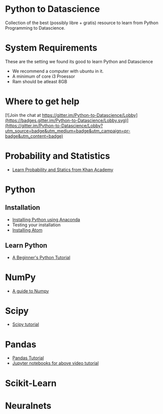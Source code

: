# Python to Datascience

Collection of the best (possibly libre + gratis) resource to learn from Python Programming
to Datascience.

# System Requirements

These are the setting we found its good to learn Python and Datascience

* We recommend a computer with ubuntu in it.
* A minimum of core i3 Proessor
* Ram should be atleast 8GB

# Where to get help

[![Join the chat at https://gitter.im/Python-to-Datascience/Lobby](https://badges.gitter.im/Python-to-Datascience/Lobby.svg)](https://gitter.im/Python-to-Datascience/Lobby?utm_source=badge&utm_medium=badge&utm_campaign=pr-badge&utm_content=badge)

# Probability and Statistics

* [Learn Probability and Statics from Khan Academy](https://www.khanacademy.org/math/statistics-probability)

# Python

## Installation
* [Installing Python using Anaconda](https://docs.anaconda.com/anaconda/install/)
* Testing your installation
* [Installing Atom](https://flight-manual.atom.io/getting-started/sections/installing-atom/)

## Learn Python
* [A Beginner's Python Tutorial](https://en.wikibooks.org/wiki/A_Beginner%27s_Python_Tutorial)

# NumPy
* [A guide to Numpy](https://archive.org/details/NumPyBook)

# Scipy
* [Scipy tutorial](https://docs.scipy.org/doc/scipy/reference/tutorial/index.html)

# Pandas
* [Pandas Tutorial](https://www.youtube.com/watch?v=yzIMircGU5I&list=PL5-da3qGB5ICCsgW1MxlZ0Hq8LL5U3u9y)
* [Jupyter notebooks for above video tutorial](https://github.com/mindaslab/my_pandas_notes)

# Scikit-Learn

# Neuralnets
